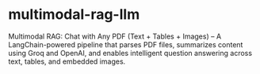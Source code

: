 # multimodal-rag-llm
Multimodal RAG: Chat with Any PDF (Text + Tables + Images) – A LangChain-powered pipeline that parses PDF files, summarizes content using Groq and OpenAI, and enables intelligent question answering across text, tables, and embedded images.
